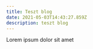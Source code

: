 ```yaml
---
title: Teszt blog
date: 2021-05-03T14:43:27.859Z
description: teszt blog
---
```

Lorem ipsum dolor sit amet
